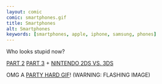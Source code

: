 ```yaml
---
layout: comic
comic: smartphones.gif
title: Smartphones
alt: Smartphones
keywords: [smartphones, apple, iphone, samsung, phones]
---
```


Who looks stupid now?

[PART 2](http://lolnein.com/2014/10/01/smartphones2/)
[PART 3](http://lolnein.com/2015/04/24/smartwatches/)
+
[NINTENDO 2DS VS. 3DS](http://lolnein.com/2013/09/06/2ds/)

OMG A [PARTY HARD GIF](http://blog.lolnein.com/2013/09/19/partyhard/)! (WARNING: FLASHING IMAGE)